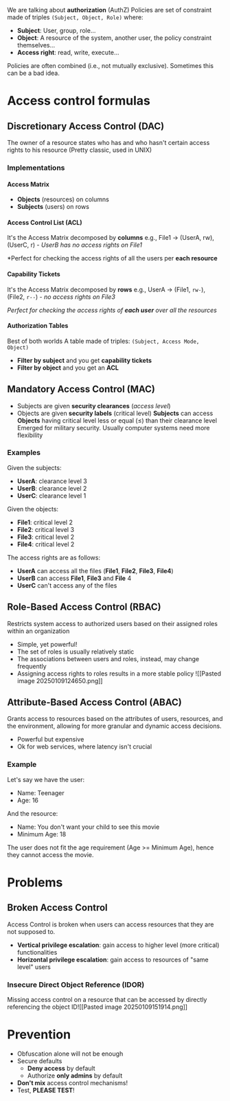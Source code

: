 We are talking about **authorization** (AuthZ)
Policies are set of constraint made of triples `(Subject, Object, Role)` where:
- **Subject**: User, group, role...
- **Object**: A resource of the system, another user, the policy constraint themselves...
- **Access right**: read, write, execute...

Policies are often combined (i.e., not mutually exclusive). Sometimes this can be a bad idea.

# Access control formulas
## Discretionary Access Control (DAC)
The owner of a resource states who has and who hasn't certain access rights to his resource (Pretty classic, used in UNIX)
### Implementations
#### Access Matrix
- **Objects** (resources) on columns
- **Subjects** (users) on rows
#### Access Control List (ACL)
It's the Access Matrix decomposed by **columns**
e.g., File1 -> (UserA, rw), (UserC, r) - *UserB has no access rights on File1* 

*Perfect for checking the access rights of all the users per **each resource**

#### Capability Tickets
It's the Access Matrix decomposed by **rows**
e.g., UserA -> (File1, `rw-`), (File2, `r--`) - *no access rights on File3*

*Perfect for checking the access rights of **each user** over all the resources*

#### Authorization Tables
Best of both worlds
A table made of triples: `(Subject, Access Mode, Object)`
- **Filter by subject** and you get **capability tickets**
- **Filter by object** and you get an **ACL**
## Mandatory Access Control (MAC)
- Subjects are given **security clearances** (*access level*)
- Objects are given **security labels** (critical level)
**Subjects** can access **Objects** having critical level less or equal ($\le$) than their clearance level
Emerged for military security. Usually computer systems need more flexibility
### Examples
Given the subjects:
- **UserA**: clearance level 3
- **UserB**: clearance level 2
- **UserC**: clearance level 1

Given the objects:
- **File1**: critical level 2
- **File2**: critical level 3
- **File3**: critical level 2
- **File4**: critical level 2

The access rights are as follows:
- **UserA** can access all the files (**File1**, **File2**, **File3**, **File4**)
- **UserB** can access **File1**, **File3** and **File** 4
- **UserC** can't access any of the files
## Role-Based Access Control (RBAC)
Restricts system access to authorized users based on their assigned roles within an organization
- Simple, yet powerful!
- The set of roles is usually relatively static
- The associations between users and roles, instead, may change frequently
- Assigning access rights to roles results in a more stable policy
![[Pasted image 20250109124650.png]]
## Attribute-Based Access Control (ABAC)
Grants access to resources based on the attributes of users, resources, and the environment, allowing for more granular and dynamic access decisions.

- Powerful but expensive
- Ok for web services, where latency isn't crucial

### Example
Let's say we have the user:
- Name: Teenager
- Age: 16

And the resource:
- Name: You don't want your child to see this movie
- Minimum Age: 18

The user does not fit the age requirement (Age >= Minimum Age), hence they cannot access the movie.
# Problems
## Broken Access Control
Access Control is broken when users can access resources that they are not supposed to.

- **Vertical privilege escalation**: gain access to higher level (more critical) functionalities
- **Horizontal privilege escalation**: gain access to resources of "same level" users
### Insecure Direct Object Reference (IDOR)
Missing access control on a resource that can be accessed by directly referencing the object ID![[Pasted image 20250109151914.png]]

# Prevention
- Obfuscation alone will not be enough
- Secure defaults
	- **Deny access** by default
	- Authorize **only admins** by default
- **Don't mix** access control mechanisms!
- Test, **PLEASE TEST**!